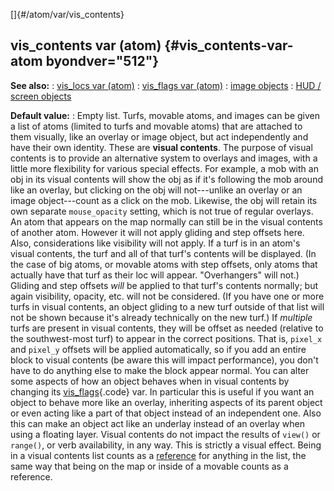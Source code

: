 []{#/atom/var/vis_contents}
## vis_contents var (atom) {#vis_contents-var-atom byondver="512"}
**See also:**
:   [vis_locs var (atom)](#/atom/var/vis_locs)
:   [vis_flags var (atom)](#/atom/var/vis_flags)
:   [image objects](#/image)
:   [HUD / screen objects](#/%7Bnotes%7D/HUD)
<!-- -->
**Default value:**
:   Empty list.
Turfs, movable atoms, and images can be given a list of atoms (limited
to turfs and movable atoms) that are attached to them visually, like an
overlay or image object, but act independently and have their own
identity. These are **visual contents**. The purpose of visual contents
is to provide an alternative system to overlays and images, with a
little more flexibility for various special effects.
For example, a mob with an obj in its visual contents will show the obj
as if it\'s following the mob around like an overlay, but clicking on
the obj will not---unlike an overlay or an image object---count as a
click on the mob. Likewise, the obj will retain its own separate
`mouse_opacity` setting, which is not true of regular overlays.
An atom that appears on the map normally can still be in the visual
contents of another atom. However it will not apply gliding and step
offsets here. Also, considerations like visibility will not apply.
If a turf is in an atom\'s visual contents, the turf and all of that
turf\'s contents will be displayed. (In the case of big atoms, or
movable atoms with step offsets, only atoms that actually have that turf
as their loc will appear. \"Overhangers\" will not.) Gliding and step
offsets *will* be applied to that turf\'s contents normally; but again
visibility, opacity, etc. will not be considered. (If you have one or
more turfs in visual contents, an object gliding to a new turf outside
of that list will not be shown because it\'s already technically on the
new turf.)
If *multiple* turfs are present in visual contents, they will be offset
as needed (relative to the southwest-most turf) to appear in the correct
positions. That is, `pixel_x` and `pixel_y` offsets will be applied
automatically, so if you add an entire block to visual contents (be
aware this will impact performance), you don\'t have to do anything else
to make the block appear normal.
You can alter some aspects of how an object behaves when in visual
contents by changing its [vis_flags](#/atom/var/vis_flags){.code} var.
In particular this is useful if you want an object to behave more like
an overlay, inheriting aspects of its parent object or even acting like
a part of that object instead of an independent one. Also this can make
an object act like an underlay instead of an overlay when using a
floating layer.
Visual contents do not impact the results of `view()` or `range()`, or
verb availability, in any way. This is strictly a visual effect.
Being in a visual contents list counts as a [reference](#/DM/garbage)
for anything in the list, the same way that being on the map or inside
of a movable counts as a reference.